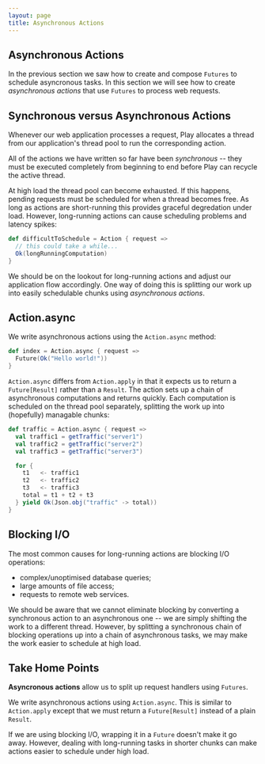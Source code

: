 ```yaml
---
layout: page
title: Asynchronous Actions
---
```


## Asynchronous Actions

In the previous section we saw how to create and compose `Futures` to schedule asyncronous tasks. In this section we will see how  to create *asynchronous actions* that use `Futures` to process web requests.

## Synchronous versus Asynchronous Actions

Whenever our web application processes a request, Play allocates a thread from our application's thread pool to run the corresponding action.

All of the actions we have written so far have been *synchronous* -- they must be executed completely from beginning to end before Play can recycle the active thread.

At high load the thread pool can become exhausted. If this happens, pending requests must be scheduled for when a thread becomes free. As long as actions are short-running this provides graceful degredation under load. However, long-running actions can cause scheduling problems and latency spikes:

~~~ scala
def difficultToSchedule = Action { request =>
  // this could take a while...
  Ok(longRunningComputation)
}
~~~

We should be on the lookout for long-running actions and adjust our application flow accordingly. One way of doing this is splitting our work up into easily schedulable chunks using *asynchronous actions*.

## Action.async

We write asynchronous actions using the `Action.async` method:

~~~ scala
def index = Action.async { request =>
  Future(Ok("Hello world!"))
}
~~~

`Action.async` differs from `Action.apply` in that it expects us to return a `Future[Result]` rather than a `Result`. The action sets up a chain of asynchronous computations and returns quickly. Each computation is scheduled on the thread pool separately, splitting the work up into (hopefully) managable chunks:

~~~ scala
def traffic = Action.async { request =>
  val traffic1 = getTraffic("server1")
  val traffic2 = getTraffic("server2")
  val traffic3 = getTraffic("server3")

  for {
    t1   <- traffic1
    t2   <- traffic2
    t3   <- traffic3
    total = t1 + t2 + t3
  } yield Ok(Json.obj("traffic" -> total))
}
~~~

## Blocking I/O

The most common causes for long-running actions are blocking I/O operations:

 - complex/unoptimised database queries;
 - large amounts of file access;
 - requests to remote web services.

We should be aware that we cannot eliminate blocking by converting a synchronous action to an asynchronous one -- we are simply shifting the work to a different thread. However, by splitting a synchronous chain of blocking operations up into a chain of asynchronous tasks, we may make the work easier to schedule at high load.

## Take Home Points

**Asyncronous actions** allow us to split up request handlers using `Futures`.

We write asynchronous actions using `Action.async`. This is similar to `Action.apply` except that we must return a `Future[Result]` instead of a plain `Result`.

If we are using blocking I/O, wrapping it in a `Future` doesn't make it go away. However, dealing with long-running tasks in shorter chunks can make actions easier to schedule under high load.


